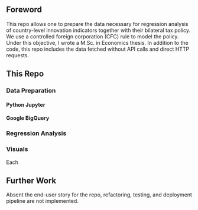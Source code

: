 ## Foreword

This repo allows one to prepare the data necessary for regression analysis of country-level innovation indicators together with their bilateral tax policy. We use a controlled foreign corporation (CFC) rule to model the policy. Under this objective, I wrote a M.Sc. in Economics thesis. In addition to the code, this repo includes the data fetched without API calls and direct HTTP requests.

## This Repo

### Data Preparation



#### Python Jupyter



#### Google BigQuery



### Regression Analysis



### Visuals

Each

## Further Work
Absent the end-user story for the repo, refactoring, testing, and deployment pipeline are not implemented.
